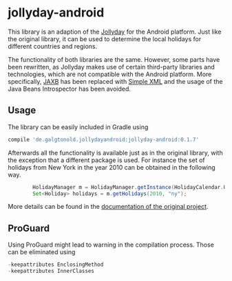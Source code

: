 # jollyday-android
This library is an adaption of the [Jollyday](https://github.com/svendiedrichsen/jollyday) for the Android platform. Just like the original library, it can be used to determine the local holidays for different countries and regions.

The functionality of both libraries are the same. However, some parts have been rewritten, as Jollyday makes use of certain third-party libraries and technologies, which are not compatible with the Android platform. More specifically, [JAXB](https://jaxb.java.net/) has been replaced with [Simple XML](http://simple.sourceforge.net/) and the usage of the Java Beans Introspector has been avoided.   

## Usage

The library can be easily included in Gradle using
```groovy
compile 'de.galgtonold.jollydayandroid:jollyday-android:0.1.7'
```
Afterwards all the functionality is available just as in the original library, with the exception that a different package is used. For instance the set of holidays from New York in the year 2010 can be obtained in the following way.
```java
        HolidayManager m = HolidayManager.getInstance(HolidayCalendar.UNITED_STATES);
        Set<Holiday> holidays = m.getHolidays(2010, "ny");
```
More details can be found in the [documentation of the original project](http://jollyday.sourceforge.net/usage.html).

## ProGuard

Using ProGuard might lead to warning in the compilation process. Those can be eliminated using
```java
-keepattributes EnclosingMethod
-keepattributes InnerClasses
```